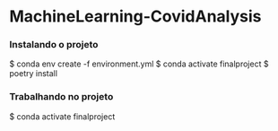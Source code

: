 # MachineLearning-CovidAnalysis

### Instalando o projeto
$ conda env create -f environment.yml
$ conda activate finalproject
$ poetry install

### Trabalhando no projeto
$ conda activate finalproject